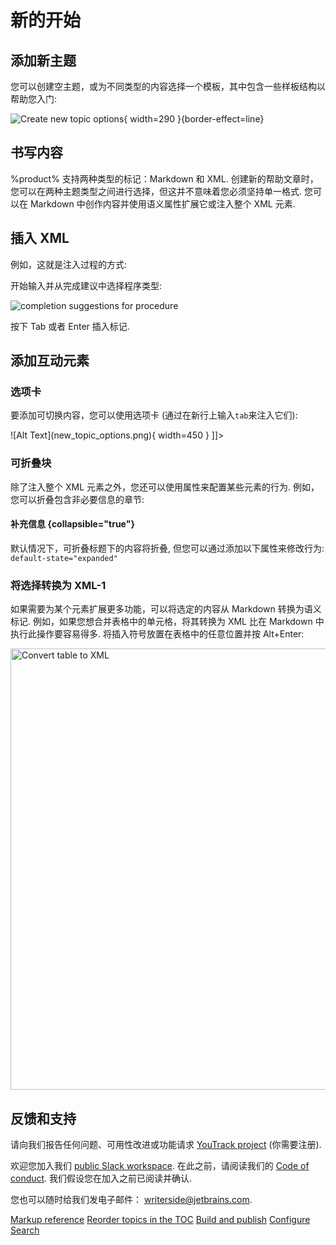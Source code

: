 # 新的开始

<!--Writerside adds this topic when you create a new documentation project.
You can use it as a sandbox to play with Writerside features, and remove it from the TOC when you don't need it anymore.-->

## 添加新主题
您可以创建空主题，或为不同类型的内容选择一个模板，其中包含一些样板结构以帮助您入门:

![Create new topic options](new_topic_options.png){ width=290 }{border-effect=line}

## 书写内容
%product% 支持两种类型的标记：Markdown 和 XML.
创建新的帮助文章时，您可以在两种主题类型之间进行选择，但这并不意味着您必须坚持单一格式.
您可以在 Markdown 中创作内容并使用语义属性扩展它或注入整个 XML 元素.

## 插入 XML
例如，这就是注入过程的方式:

<procedure title="注入一个过程" id="inject-a-procedure">
    <step>
        <p>开始输入并从完成建议中选择程序类型:</p>
        <img src="completion_procedure.png" alt="completion suggestions for procedure" border-effect="line"/>
    </step>
    <step>
        <p>按下 <shortcut>Tab</shortcut> 或者 <shortcut>Enter</shortcut> 插入标记.</p>
    </step>
</procedure>

## 添加互动元素

### 选项卡
要添加可切换内容，您可以使用选项卡 (通过在新行上输入`tab`来注入它们):

<tabs>
    <tab title="Markdown">
        <code-block lang="plain text">![Alt Text](new_topic_options.png){ width=450 }</code-block>
    </tab>
    <tab title="Semantic markup">
        <code-block lang="xml">
            <![CDATA[<img src="new_topic_options.png" alt="Alt text" width="450px"/>]]></code-block>
    </tab>
</tabs>

### 可折叠块
除了注入整个 XML 元素之外，您还可以使用属性来配置某些元素的行为.
例如，您可以折叠包含非必要信息的章节:

#### 补充信息 {collapsible="true"}
默认情况下，可折叠标题下的内容将折叠,
但您可以通过添加以下属性来修改行为:
`default-state="expanded"`

### 将选择转换为 XML-1
如果需要为某个元素扩展更多功能，可以将选定的内容从 Markdown 转换为语义标记.
例如，如果您想合并表格中的单元格，将其转换为 XML 比在 Markdown 中执行此操作要容易得多.
将插入符号放置在表格中的任意位置并按 <shortcut>Alt+Enter</shortcut>:

<img src="convert_table_to_xml.png" alt="Convert table to XML" width="706" border-effect="line"/>

## 反馈和支持
请向我们报告任何问题、可用性改进或功能请求
<a href="https://youtrack.jetbrains.com/newIssue?project=WRS">YouTrack project</a>
(你需要注册).

欢迎您加入我们
<a href="https://jb.gg/WRS_Slack">public Slack workspace</a>.
在此之前，请阅读我们的 [Code of conduct](https://plugins.jetbrains.com/plugin/20158-writerside/docs/writerside-code-of-conduct.html).
我们假设您在加入之前已阅读并确认.

您也可以随时给我们发电子邮件： [writerside@jetbrains.com](mailto:writerside@jetbrains.com).

<seealso>
    <category ref="wrs">
        <a href="https://plugins.jetbrains.com/plugin/20158-writerside/docs/markup-reference.html">Markup reference</a>
        <a href="https://plugins.jetbrains.com/plugin/20158-writerside/docs/manage-table-of-contents.html">Reorder topics in the TOC</a>
        <a href="https://plugins.jetbrains.com/plugin/20158-writerside/docs/local-build.html">Build and publish</a>
        <a href="https://plugins.jetbrains.com/plugin/20158-writerside/docs/configure-search.html">Configure Search</a>
    </category>
</seealso>